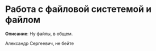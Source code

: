 # Работа с файловой систетемой и файлом

**Описание**: Ну файлы, в общем. 


Александр Сергеевич, не бейте 

